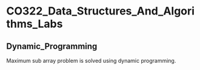 # CO322_Data_Structures_And_Algorithms_Labs
## Dynamic_Programming

Maximum sub array problem is solved using dynamic programming.
